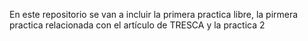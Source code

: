 En este repositorio se van a incluir la primera practica libre, la pirmera practica relacionada con el artículo de TRESCA y la practica 2
